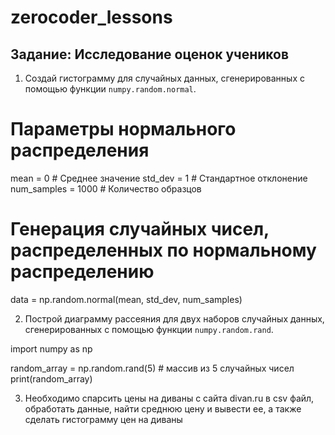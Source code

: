 # zerocoder_lessons
## Задание: Исследование оценок учеников

1. Создай гистограмму для случайных данных, сгенерированных с помощью функции `numpy.random.normal`.

# Параметры нормального распределения
mean = 0       # Среднее значение
std_dev = 1    # Стандартное отклонение
num_samples = 1000  # Количество образцов

# Генерация случайных чисел, распределенных по нормальному распределению
data = np.random.normal(mean, std_dev, num_samples)

2. Построй диаграмму рассеяния для двух наборов случайных данных, сгенерированных с помощью функции `numpy.random.rand`.

import numpy as np

random_array = np.random.rand(5)  # массив из 5 случайных чисел
print(random_array)

3. Необходимо спарсить цены на диваны с сайта divan.ru в csv файл, обработать данные, найти среднюю цену и вывести ее, а также сделать гистограмму цен на диваны